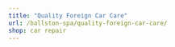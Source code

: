 ```yaml
---
title: "Quality Foreign Car Care"
url: /ballston-spa/quality-foreign-car-care/
shop: car repair
---
```

